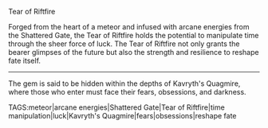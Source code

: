 Tear of Riftfire

Forged from the heart of a meteor and infused with arcane energies from the Shattered Gate, the Tear of Riftfire holds the potential to manipulate time through the sheer force of luck. The Tear of Riftfire not only grants the bearer glimpses of the future but also the strength and resilience to reshape fate itself.


---
The gem is said to be hidden within the depths of Kavryth's Quagmire, where those who enter must face their fears, obsessions, and darkness. 

TAGS:meteor|arcane energies|Shattered Gate|Tear of Riftfire|time manipulation|luck|Kavryth's Quagmire|fears|obsessions|reshape fate

